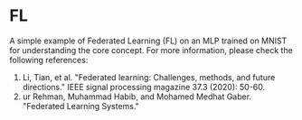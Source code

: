 # FL
A simple example of Federated Learning (FL) on an MLP trained on MNIST for understanding the core concept. For more information, please check the following references: 
1. Li, Tian, et al. "Federated learning: Challenges, methods, and future directions." IEEE signal processing magazine 37.3 (2020): 50-60.
2. ur Rehman, Muhammad Habib, and Mohamed Medhat Gaber. "Federated Learning Systems."

